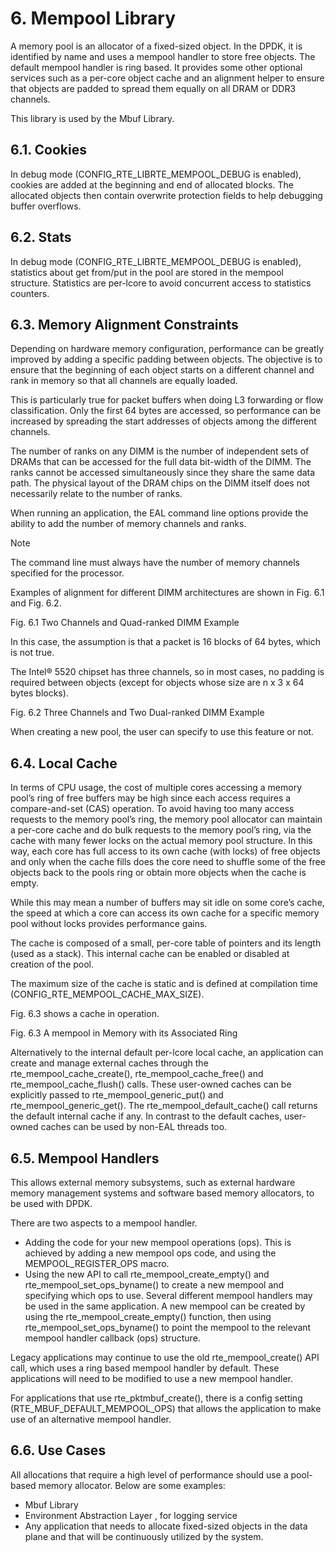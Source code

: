 
# 6. Mempool Library
A memory pool is an allocator of a fixed-sized object. In the DPDK, it is identified by name and uses a mempool handler to store free objects. The default mempool handler is ring based. It provides some other optional services such as a per-core object cache and an alignment helper to ensure that objects are padded to spread them equally on all DRAM or DDR3 channels.

This library is used by the Mbuf Library.

## 6.1. Cookies
In debug mode (CONFIG_RTE_LIBRTE_MEMPOOL_DEBUG is enabled), cookies are added at the beginning and end of allocated blocks. The allocated objects then contain overwrite protection fields to help debugging buffer overflows.

## 6.2. Stats
In debug mode (CONFIG_RTE_LIBRTE_MEMPOOL_DEBUG is enabled), statistics about get from/put in the pool are stored in the mempool structure. Statistics are per-lcore to avoid concurrent access to statistics counters.

## 6.3. Memory Alignment Constraints
Depending on hardware memory configuration, performance can be greatly improved by adding a specific padding between objects. The objective is to ensure that the beginning of each object starts on a different channel and rank in memory so that all channels are equally loaded.

This is particularly true for packet buffers when doing L3 forwarding or flow classification. Only the first 64 bytes are accessed, so performance can be increased by spreading the start addresses of objects among the different channels.

The number of ranks on any DIMM is the number of independent sets of DRAMs that can be accessed for the full data bit-width of the DIMM. The ranks cannot be accessed simultaneously since they share the same data path. The physical layout of the DRAM chips on the DIMM itself does not necessarily relate to the number of ranks.

When running an application, the EAL command line options provide the ability to add the number of memory channels and ranks.

Note

The command line must always have the number of memory channels specified for the processor.

Examples of alignment for different DIMM architectures are shown in Fig. 6.1 and Fig. 6.2.


Fig. 6.1 Two Channels and Quad-ranked DIMM Example

In this case, the assumption is that a packet is 16 blocks of 64 bytes, which is not true.

The Intel® 5520 chipset has three channels, so in most cases, no padding is required between objects (except for objects whose size are n x 3 x 64 bytes blocks).


Fig. 6.2 Three Channels and Two Dual-ranked DIMM Example

When creating a new pool, the user can specify to use this feature or not.

## 6.4. Local Cache
In terms of CPU usage, the cost of multiple cores accessing a memory pool’s ring of free buffers may be high since each access requires a compare-and-set (CAS) operation. To avoid having too many access requests to the memory pool’s ring, the memory pool allocator can maintain a per-core cache and do bulk requests to the memory pool’s ring, via the cache with many fewer locks on the actual memory pool structure. In this way, each core has full access to its own cache (with locks) of free objects and only when the cache fills does the core need to shuffle some of the free objects back to the pools ring or obtain more objects when the cache is empty.

While this may mean a number of buffers may sit idle on some core’s cache, the speed at which a core can access its own cache for a specific memory pool without locks provides performance gains.

The cache is composed of a small, per-core table of pointers and its length (used as a stack). This internal cache can be enabled or disabled at creation of the pool.

The maximum size of the cache is static and is defined at compilation time (CONFIG_RTE_MEMPOOL_CACHE_MAX_SIZE).

Fig. 6.3 shows a cache in operation.


Fig. 6.3 A mempool in Memory with its Associated Ring

Alternatively to the internal default per-lcore local cache, an application can create and manage external caches through the rte_mempool_cache_create(), rte_mempool_cache_free() and rte_mempool_cache_flush() calls. These user-owned caches can be explicitly passed to rte_mempool_generic_put() and rte_mempool_generic_get(). The rte_mempool_default_cache() call returns the default internal cache if any. In contrast to the default caches, user-owned caches can be used by non-EAL threads too.

## 6.5. Mempool Handlers
This allows external memory subsystems, such as external hardware memory management systems and software based memory allocators, to be used with DPDK.

There are two aspects to a mempool handler.

* Adding the code for your new mempool operations (ops). This is achieved by adding a new mempool ops code, and using the MEMPOOL_REGISTER_OPS macro.
* Using the new API to call rte_mempool_create_empty() and rte_mempool_set_ops_byname() to create a new mempool and specifying which ops to use.
Several different mempool handlers may be used in the same application. A new mempool can be created by using the rte_mempool_create_empty() function, then using rte_mempool_set_ops_byname() to point the mempool to the relevant mempool handler callback (ops) structure.

Legacy applications may continue to use the old rte_mempool_create() API call, which uses a ring based mempool handler by default. These applications will need to be modified to use a new mempool handler.

For applications that use rte_pktmbuf_create(), there is a config setting (RTE_MBUF_DEFAULT_MEMPOOL_OPS) that allows the application to make use of an alternative mempool handler.

## 6.6. Use Cases
All allocations that require a high level of performance should use a pool-based memory allocator. Below are some examples:

* Mbuf Library
* Environment Abstraction Layer , for logging service
* Any application that needs to allocate fixed-sized objects in the data plane and that will be continuously utilized by the system.
